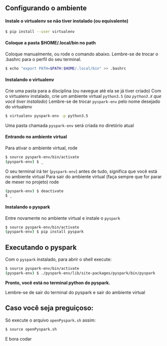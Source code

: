## Configurando o ambiente
#### Instale o virtualenv se não tiver instalado (ou equivalente)
```bash
$ pip install --user virtualenv
```
#### Coloque a pasta $HOME/.local/bin no path
Coloque manualmente, ou rode o comando abaixo.
Lembre-se de trocar o .bashrc para o perfil do seu terminal.
```bash
$ echo "export PATH=$PATH:$HOME/.local/bin" >> .bashrc
```
#### Instalando o virtualenv
Crie uma pasta para a disciplina (ou navegue até ela se já tiver criado)
Com o virtualenv instalado, crie um ambiente virtual `python3.5` (_ou `python3.X` que você tiver instalado_)
Lembre-se de trocar `pyspark-env` pelo nome desejado do virtualenv
```bash
$ virtualenv pyspark-env -p python3.5
```
Uma pasta chamada `pyspark-env` será criada no diretório atual

#### Entrando no ambiente virtual
Para ativar o ambiente virtual, rode
```bash
$ source pyspark-env/bin/activate
(pyspark-env) $ _
```
O seu terminal irá ter (`pyspark-env`) antes de tudo, significa que você está no ambiente virtual
Para sair do ambiente virtual (faça sempre que for parar de mexer no projeto) rode
```bash
(pyspark-env) $ deactivate
$ _
```

#### Instalando o pyspark
Entre novamente no ambiente virtual e instale o `pyspark`
```bash
$ source pyspark-env/bin/activate
(pyspark-env) $ pip install pyspark
```

## Executando o pyspark
Com o `pyspark` instalado, para abrir o shell execute:
```bash
$ source pyspark-env/bin/activate
(pyspark-env) $ ./pyspark-env/lib/site-packages/pyspark/bin/pyspark
```

**Pronto, você está no terminal python do pyspark.**

Lembre-se de sair do terminal do pyspark e sair do ambiente virtual

## Caso você seja preguiçoso:
Só execute o arquivo `openPyspark.sh` assim:
```bash
$ source openPyspark.sh
```
E bora codar
